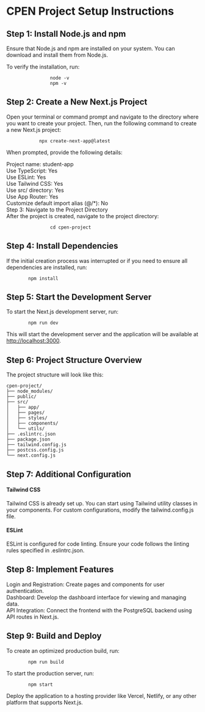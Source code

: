 <h1 class="code-line" data-line-start=1 data-line-end=2 ><a id="CPEN_Project_Setup_Instructions_1"></a>CPEN Project Setup Instructions</h1>
<h2 class="code-line" data-line-start=2 data-line-end=3 ><a id="Step_1_Install_Nodejs_and_npm_2"></a>Step 1: Install Node.js and npm</h2>
<p class="has-line-data" data-line-start="3" data-line-end="4">Ensure that Node.js and npm are installed on your system. You can download and install them from Node.js.</p>
<p class="has-line-data" data-line-start="5" data-line-end="6">To verify the installation, run:</p>
<pre><code>                node -v
                npm -v
</code></pre>
<h2 class="code-line" data-line-start=12 data-line-end=13 ><a id="Step_2_Create_a_New_Nextjs_Project_12"></a>Step 2: Create a New Next.js Project</h2>
<p class="has-line-data" data-line-start="13" data-line-end="14">Open your terminal or command prompt and navigate to the directory where you want to create your project. Then, run the following command to create a new Next.js project:</p>
<pre><code>            npx create-next-app@latest
</code></pre>
<p class="has-line-data" data-line-start="17" data-line-end="18">When prompted, provide the following details:</p>
<p class="has-line-data" data-line-start="19" data-line-end="28">Project name: student-app<br>
Use TypeScript: Yes<br>
Use ESLint: Yes<br>
Use Tailwind CSS: Yes<br>
Use src/ directory: Yes<br>
Use App Router: Yes<br>
Customize default import alias (@/*): No<br>
Step 3: Navigate to the Project Directory<br>
After the project is created, navigate to the project directory:</p>
<pre><code>                cd cpen-project
</code></pre>
<h2 class="code-line" data-line-start=31 data-line-end=32 ><a id="Step_4_Install_Dependencies_31"></a>Step 4: Install Dependencies</h2>
<p class="has-line-data" data-line-start="32" data-line-end="33">If the initial creation process was interrupted or if you need to ensure all dependencies are installed, run:</p>
<pre><code>        npm install
</code></pre>
<h2 class="code-line" data-line-start=37 data-line-end=38 ><a id="Step_5_Start_the_Development_Server_37"></a>Step 5: Start the Development Server</h2>
<p class="has-line-data" data-line-start="38" data-line-end="39">To start the Next.js development server, run:</p>
<pre><code>        npm run dev
</code></pre>
<p class="has-line-data" data-line-start="41" data-line-end="42">This will start the development server and the application will be available at <a href="http://localhost:3000">http://localhost:3000</a>.</p>
<h2 class="code-line" data-line-start=43 data-line-end=44 ><a id="Step_6_Project_Structure_Overview_43"></a>Step 6: Project Structure Overview</h2>
<p class="has-line-data" data-line-start="44" data-line-end="45">The project structure will look like this:</p>
<pre><code>cpen-project/
├── node_modules/
├── public/
├── src/
│   ├── app/
│   ├── pages/
│   ├── styles/
│   ├── components/
│   └── utils/
├── .eslintrc.json
├── package.json
├── tailwind.config.js
├── postcss.config.js
└── next.config.js
</code></pre>
<h2 class="code-line" data-line-start=62 data-line-end=63 ><a id="Step_7_Additional_Configuration_62"></a>Step 7: Additional Configuration</h2>
<h4 class="code-line" data-line-start=63 data-line-end=64 ><a id="Tailwind_CSS_63"></a>Tailwind CSS</h4>
<p class="has-line-data" data-line-start="64" data-line-end="65">Tailwind CSS is already set up. You can start using Tailwind utility classes in your components. For custom configurations, modify the tailwind.config.js file.</p>
<h4 class="code-line" data-line-start=66 data-line-end=67 ><a id="ESLint_66"></a>ESLint</h4>
<p class="has-line-data" data-line-start="67" data-line-end="68">ESLint is configured for code linting. Ensure your code follows the linting rules specified in .eslintrc.json.</p>
<h2 class="code-line" data-line-start=69 data-line-end=70 ><a id="Step_8_Implement_Features_69"></a>Step 8: Implement Features</h2>
<p class="has-line-data" data-line-start="70" data-line-end="73">Login and Registration: Create pages and components for user authentication.<br>
Dashboard: Develop the dashboard interface for viewing and managing data.<br>
API Integration: Connect the frontend with the PostgreSQL backend using API routes in Next.js.</p>
<h2 class="code-line" data-line-start=73 data-line-end=74 ><a id="Step_9_Build_and_Deploy_73"></a>Step 9: Build and Deploy</h2>
<p class="has-line-data" data-line-start="74" data-line-end="75">To create an optimized production build, run:</p>
<pre><code>        npm run build
</code></pre>
<p class="has-line-data" data-line-start="77" data-line-end="78">To start the production server, run:</p>
<pre><code>        npm start
</code></pre>
<p class="has-line-data" data-line-start="81" data-line-end="82">Deploy the application to a hosting provider like Vercel, Netlify, or any other platform that supports Next.js.</p>